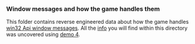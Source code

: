 ### Window messages and how the game handles them
This folder contains reverse engineered data about how the game handles 
[win32 Api window messages](https://learn.microsoft.com/en-us/windows/win32/learnwin32/window-messages).
All the 
[info](https://github.com/CesarBerriot/JustCause3-Hacking/blob/master/reverse%20engineered%20data/window%20messages%20and%20how%20the%20game%20handles%20them/window%20messages%20and%20how%20the%20game%20handles%20them.md) 
you will find within this directory was uncovered using 
[demo 4](https://github.com/CesarBerriot/JustCause3-Hacking/tree/master/code/demos/4_intercepting_win32_messages).
